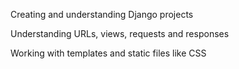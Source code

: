 Creating and understanding Django projects

Understanding URLs, views, requests and responses

Working with templates and static files like CSS 
